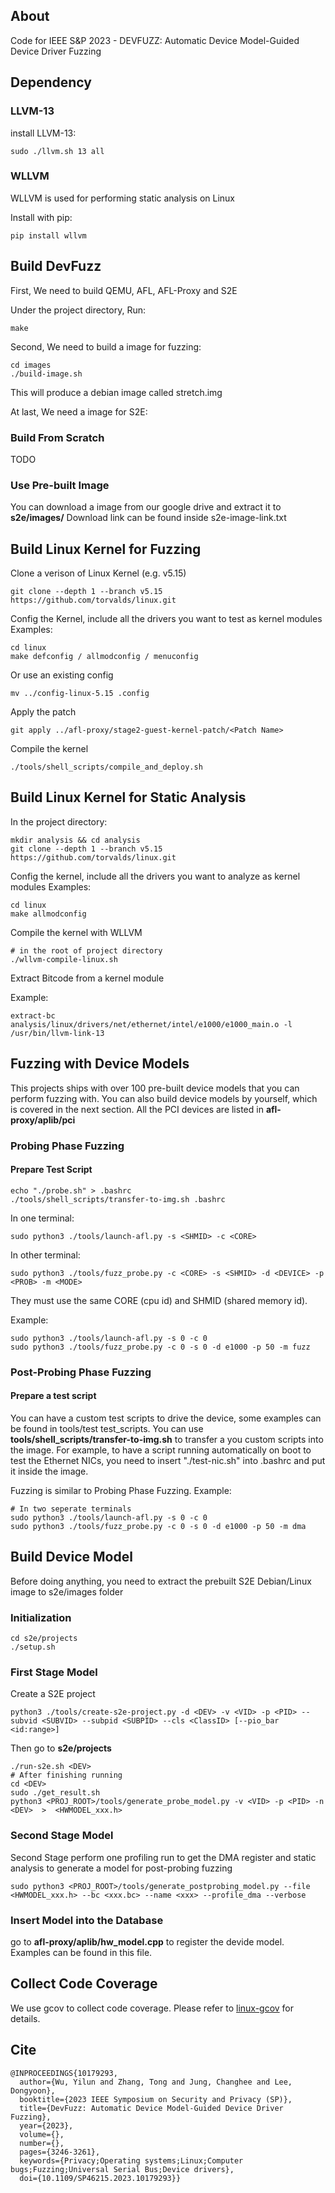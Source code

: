 ## About
Code for IEEE S&P 2023 - DEVFUZZ: Automatic Device Model-Guided Device Driver Fuzzing

## Dependency
### LLVM-13
install LLVM-13:   
```
sudo ./llvm.sh 13 all
```

### WLLVM
WLLVM is used for performing static analysis on Linux

Install with pip:
```
pip install wllvm
```

## Build  DevFuzz
First, We need to build QEMU, AFL, AFL-Proxy and S2E

Under the project directory, Run:
```
make
```

Second, We need to build a image for fuzzing:
```
cd images
./build-image.sh
```
This will produce a debian image called stretch.img

At last, We need a image for S2E:
### Build From Scratch
TODO

### Use Pre-built Image
You can download a image from our google drive and extract it to **s2e/images/**
Download link  can be found inside s2e-image-link.txt

## Build Linux Kernel for Fuzzing
Clone a verison  of Linux Kernel (e.g. v5.15)
```
git clone --depth 1 --branch v5.15 https://github.com/torvalds/linux.git
```
Config the Kernel, include all the drivers you want to test as kernel modules  
Examples:
```
cd linux
make defconfig / allmodconfig / menuconfig
```
Or use an existing config
```
mv ../config-linux-5.15 .config
``` 
Apply the patch
```
git apply ../afl-proxy/stage2-guest-kernel-patch/<Patch Name>
```

Compile the kernel
```
./tools/shell_scripts/compile_and_deploy.sh
```


## Build Linux Kernel for Static Analysis
In the project directory:
```
mkdir analysis && cd analysis
git clone --depth 1 --branch v5.15 https://github.com/torvalds/linux.git
```
Config the kernel, include all the drivers you want to analyze as kernel modules
Examples:
```
cd linux
make allmodconfig
``` 

Compile the kernel with WLLVM
```
# in the root of project directory
./wllvm-compile-linux.sh
``` 

Extract Bitcode from a kernel module

Example:
```
extract-bc analysis/linux/drivers/net/ethernet/intel/e1000/e1000_main.o -l /usr/bin/llvm-link-13
``` 

## Fuzzing with Device Models
This projects ships with over 100 pre-built device models that you can perform fuzzing with. You can also build device models by yourself, which is covered in the next section. All the PCI devices are listed in **afl-proxy/aplib/pci**

### Probing Phase Fuzzing
#### Prepare Test Script
```
echo "./probe.sh" > .bashrc
./tools/shell_scripts/transfer-to-img.sh .bashrc
```

In one terminal:
```
sudo python3 ./tools/launch-afl.py -s <SHMID> -c <CORE>
```
In other terminal:
```
sudo python3 ./tools/fuzz_probe.py -c <CORE> -s <SHMID> -d <DEVICE> -p <PROB> -m <MODE>
```
They must use the same CORE (cpu id) and SHMID (shared memory id).

Example:
```
sudo python3 ./tools/launch-afl.py -s 0 -c 0
sudo python3 ./tools/fuzz_probe.py -c 0 -s 0 -d e1000 -p 50 -m fuzz
```

### Post-Probing Phase Fuzzing
#### Prepare a test script
You can have a custom test scripts to drive the device, some examples can be found in tools/test test_scripts. You can use **tools/shell_scripts/transfer-to-img.sh** to transfer a you custom scripts into the image. For example, to have a script running automatically on boot to test the Ethernet NICs, you need to insert "./test-nic.sh" into .bashrc and put it inside the image.

Fuzzing is similar to Probing Phase Fuzzing.
Example:
```
# In two seperate terminals
sudo python3 ./tools/launch-afl.py -s 0 -c 0
sudo python3 ./tools/fuzz_probe.py -c 0 -s 0 -d e1000 -p 50 -m dma
```

## Build Device Model
Before doing anything, you need to extract the prebuilt S2E Debian/Linux image to s2e/images folder
### Initialization
```
cd s2e/projects
./setup.sh
```
### First Stage Model
Create a S2E project
```
python3 ./tools/create-s2e-project.py -d <DEV> -v <VID> -p <PID> --subvid <SUBVID> --subpid <SUBPID> --cls <ClassID> [--pio_bar <id:range>]
```
Then go to **s2e/projects**
```
./run-s2e.sh <DEV>
# After finishing running
cd <DEV>
sudo ./get_result.sh
python3 <PROJ_ROOT>/tools/generate_probe_model.py -v <VID> -p <PID> -n <DEV>  >  <HWMODEL_xxx.h>
```
### Second Stage Model
Second Stage perform one profiling run to get the DMA register and static analysis to generate a model for post-probing fuzzing
```
sudo python3 <PROJ_ROOT>/tools/generate_postprobing_model.py --file <HWMODEL_xxx.h> --bc <xxx.bc> --name <xxx> --profile_dma --verbose
```

### Insert Model into the Database
go to **afl-proxy/aplib/hw_model.cpp** to register the devide model. Examples can be found in this file.

## Collect Code Coverage
We use gcov to collect code coverage. Please refer to [linux-gcov](https://github.com/yiluwusbu/DEVFUZZ/tree/master/afl-proxy/linux-gcov) for details.

## Cite

```
@INPROCEEDINGS{10179293,
  author={Wu, Yilun and Zhang, Tong and Jung, Changhee and Lee, Dongyoon},
  booktitle={2023 IEEE Symposium on Security and Privacy (SP)}, 
  title={DevFuzz: Automatic Device Model-Guided Device Driver Fuzzing}, 
  year={2023},
  volume={},
  number={},
  pages={3246-3261},
  keywords={Privacy;Operating systems;Linux;Computer bugs;Fuzzing;Universal Serial Bus;Device drivers},
  doi={10.1109/SP46215.2023.10179293}}
```
